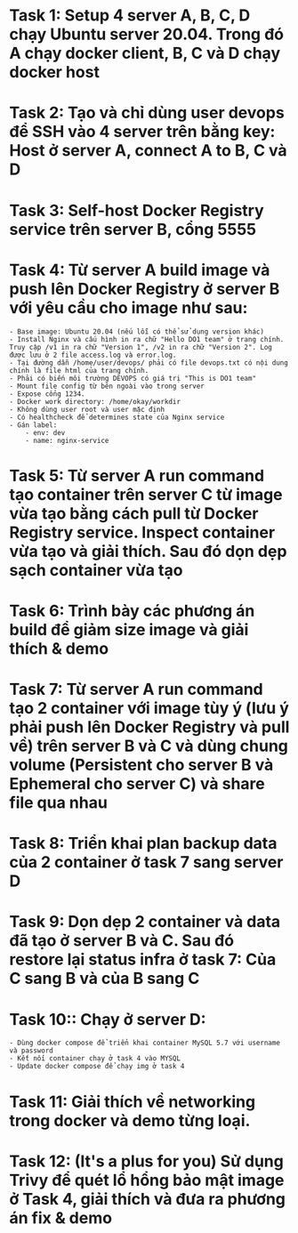 # Task 1: Setup 4 server A, B, C, D chạy Ubuntu server 20.04. Trong đó A chạy docker client, B, C và D chạy docker host

# Task 2: Tạo và chỉ dùng user devops để SSH vào 4 server trên bằng key: Host ở server A, connect A to B, C và D

# Task 3: Self-host Docker Registry service trên server B, cổng 5555

# Task 4: Từ server A build image và push lên Docker Registry ở server B với yêu cầu cho image như sau:

    - Base image: Ubuntu 20.04 (nếu lỗi có thể sử dụng version khác)
    - Install Nginx và cấu hình in ra chữ "Hello DO1 team" ở trang chính. Truy cập /v1 in ra chữ "Version 1", /v2 in ra chữ "Version 2". Log được lưu ở 2 file access.log và error.log.
    - Tại đường dẫn /home/user/devops/ phải có file devops.txt có nội dung chính là file html của trang chính.
    - Phải có biến môi trường DEVOPS có giá trị "This is DO1 team"
    - Mount file config từ bên ngoài vào trong server
    - Expose cổng 1234.
    - Docker work directory: /home/okay/workdir
    - Không dùng user root và user mặc định
    - Có healthcheck để determines state của Nginx service
    - Gán label:
        - env: dev
        - name: nginx-service

# Task 5: Từ server A run command tạo container trên server C từ image vừa tạo bằng cách pull từ Docker Registry service. Inspect container vừa tạo và giải thích. Sau đó dọn dẹp sạch container vừa tạo

# Task 6: Trình bày các phương án build để giảm size image và giải thích & demo

# Task 7: Từ server A run command tạo 2 container với image tùy ý (lưu ý phải push lên Docker Registry và pull về) trên server B và C và dùng chung volume (Persistent cho server B và Ephemeral cho server C) và share file qua nhau

# Task 8: Triển khai plan backup data của 2 container ở task 7 sang server D

# Task 9: Dọn dẹp 2 container và data đã tạo ở server B và C. Sau đó restore lại status infra ở task 7: Của C sang B và của B sang C

# Task 10:: Chạy ở server D:

    - Dùng docker compose để triển khai container MySQL 5.7 với username và password
    - Kết nối container chạy ở task 4 vào MYSQL
    - Update docker compose để chạy img ở task 4

# Task 11: Giải thích về networking trong docker và demo từng loại.

# Task 12: (It's a plus for you) Sử dụng Trivy để quét lổ hổng bảo mật image ở Task 4, giải thích và đưa ra phương án fix & demo